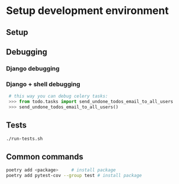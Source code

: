 # Setup development environment

## Setup

## Debugging

### Django debugging

### Django + shell debugging


```python
 # this way you can debug celery tasks:
 >>> from todo.tasks import send_undone_todos_email_to_all_users
 >>> send_undone_todos_email_to_all_users()
```

## Tests

```bash
./run-tests.sh
```

## Common commands

```bash
poetry add <package>     # install package
poetry add pytest-cov --group test # install package
```

